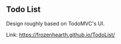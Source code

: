 ## Todo List

Design roughly based on TodoMVC's UI.

Link: https://frozenhearth.github.io/TodoList/
